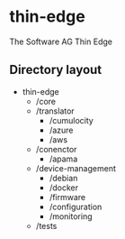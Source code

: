# thin-edge
The Software AG Thin Edge

## Directory layout
- thin-edge
  - /core
  - /translator
    - /cumulocity
    - /azure
    - /aws
  - /conenctor
    - /apama
  - /device-management
    - /debian
    - /docker
    - /firmware
    - /configuration
    - /monitoring
  - /tests
